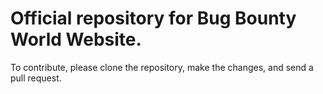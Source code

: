 # Official repository for Bug Bounty World Website.

To contribute, please clone the repository, make the changes, and send a pull request.
